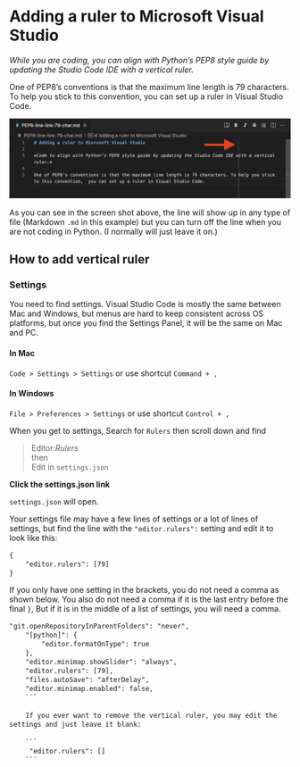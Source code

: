 # Adding a ruler to Microsoft Visual Studio

*While you are coding, you can align with Python’s PEP8 style guide by updating the Studio Code IDE with a vertical ruler.*

One of PEP8’s conventions is that the maximum line length is 79 characters. To help you stick to this convention,  you can set up a ruler in Visual Studio Code.

![79 char line](ruler-example.png)

As you can see in the screen shot above, the line will show up in any type of file (Markdown `.md` in this example) but you can turn off the line when you are not coding in Python. (I normally will just leave it on.)

## How to add vertical ruler

### Settings

You need to find settings. Visual Studio Code is mostly the same between Mac and Windows, but menus are hard to keep consistent across OS platforms, but once you find the Settings Panel, it will be the same on Mac and PC.

#### In Mac

`Code > Settings > Settings` or use shortcut `Command + ,`

#### In Windows

`File > Preferences > Settings` or use shortcut `Control + ,`

When you get to settings, Search for `Rulers` then scroll down and find 

>Editor:*Rulers*  
then    
Edit in `settings.json`

**Click the settings.json link**

`settings.json` will open.

Your settings file may have a few lines of settings or a lot of lines of settings, but find the line with the `"editor.rulers":` setting and edit it to look like this:

```
{
    "editor.rulers": [79]
}
```

If you only have one setting in the brackets, you do not need a comma as shown below. You also do not need a comma if it is the last entry before the final `}`, But if it is in the middle of a list of settings, you will need a comma.

```
"git.openRepositoryInParentFolders": "never",
    "[python]": {
        "editor.formatOnType": true
    },
    "editor.minimap.showSlider": "always",
    "editor.rulers": [79],
    "files.autoSave": "afterDelay",
    "editor.minimap.enabled": false,
    ```

    If you ever want to remove the vertical ruler, you may edit the settings and just leave it blank:

    ```
     "editor.rulers": []
    ```